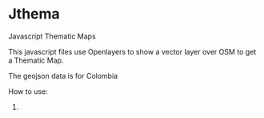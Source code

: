 Jthema
======

Javascript Thematic Maps

This javascript files use Openlayers to show a vector layer over OSM to get a Thematic Map.

The geojson data is for Colombia

How to use:

1. 